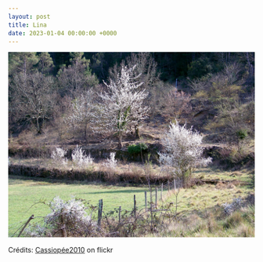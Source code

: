 ```yaml
---
layout: post
title: Lina
date: 2023-01-04 00:00:00 +0000
---
```


![Lina](/images/2023-01-04.jpg)

Crédits: [Cassiopée2010](https://www.flickr.com/people/cmoi30/) on flickr
